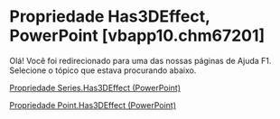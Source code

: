 
# Propriedade Has3DEffect, PowerPoint [vbapp10.chm67201]

Olá! Você foi redirecionado para uma das nossas páginas de Ajuda F1. Selecione o tópico que estava procurando abaixo.

[Propriedade Series.Has3DEffect (PowerPoint)](http://msdn.microsoft.com/library/ce72d83a-d89e-1953-980e-3caea6b4d4c9%28Office.15%29.aspx)

[Propriedade Point.Has3DEffect (PowerPoint)](http://msdn.microsoft.com/library/64ace672-05b5-504c-62dc-8dcaed2e2fd7%28Office.15%29.aspx)

